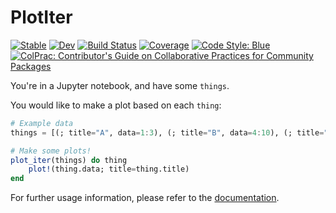 # PlotIter

[![Stable](https://img.shields.io/badge/docs-stable-blue.svg)](https://tpgillam.github.io/PlotIter.jl/stable/)
[![Dev](https://img.shields.io/badge/docs-dev-blue.svg)](https://tpgillam.github.io/PlotIter.jl/dev/)
[![Build Status](https://github.com/tpgillam/PlotIter.jl/actions/workflows/CI.yml/badge.svg?branch=main)](https://github.com/tpgillam/PlotIter.jl/actions/workflows/CI.yml?query=branch%3Amain)
[![Coverage](https://codecov.io/gh/tpgillam/PlotIter.jl/branch/main/graph/badge.svg)](https://codecov.io/gh/tpgillam/PlotIter.jl)
[![Code Style: Blue](https://img.shields.io/badge/code%20style-blue-4495d1.svg)](https://github.com/invenia/BlueStyle)
[![ColPrac: Contributor's Guide on Collaborative Practices for Community Packages](https://img.shields.io/badge/ColPrac-Contributor's%20Guide-blueviolet)](https://github.com/SciML/ColPrac)

You're in a Jupyter notebook, and have some `things`.

You would like to make a plot based on each `thing`:
```julia
# Example data
things = [(; title="A", data=1:3), (; title="B", data=4:10), (; title="C", data=-5:5)]

# Make some plots!
plot_iter(things) do thing
    plot!(thing.data; title=thing.title)
end
```

For further usage information, please refer to the [documentation](https://tpgillam.github.io/PlotIter.jl/stable/).